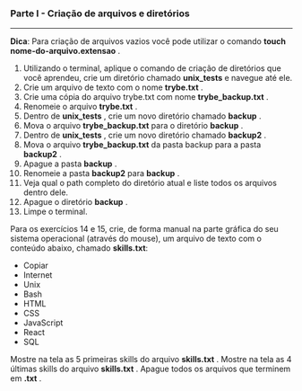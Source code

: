 ### Parte I - Criação de arquivos e diretórios

***

**Dica**: Para criação de arquivos vazios você pode utilizar o comando **touch nome-do-arquivo.extensao**  .

1. Utilizando o terminal, aplique o comando de criação de diretórios que você aprendeu, crie um diretório chamado **unix_tests** e navegue até ele.
2. Crie um arquivo de texto com o nome **trybe.txt** .
3. Crie uma cópia do arquivo trybe.txt com nome **trybe_backup.txt** .
4. Renomeie o arquivo **trybe.txt** .
5. Dentro de **unix_tests** , crie um novo diretório chamado **backup** .
6. Mova o arquivo **trybe_backup.txt** para o diretório **backup** .
7. Dentro de **unix_tests** , crie um novo diretório chamado **backup2** .
8. Mova o arquivo **trybe_backup.txt** da pasta backup para a pasta **backup2** .
9. Apague a pasta **backup** .
10. Renomeie a pasta **backup2** para **backup** .
11. Veja qual o path completo do diretório atual e liste todos os arquivos dentro dele.
12. Apague o diretório **backup** .
13. Limpe o terminal.

Para os exercícios 14 e 15, crie, de forma manual na parte gráfica do seu sistema operacional (através do mouse), um arquivo de texto com o conteúdo abaixo, chamado **skills.txt**:

- Copiar
- Internet
- Unix
- Bash
- HTML
- CSS
- JavaScript
- React
- SQL

Mostre na tela as 5 primeiras skills do arquivo **skills.txt** .
Mostre na tela as 4 últimas skills do arquivo **skills.txt** .
Apague todos os arquivos que terminem em **.txt** .
